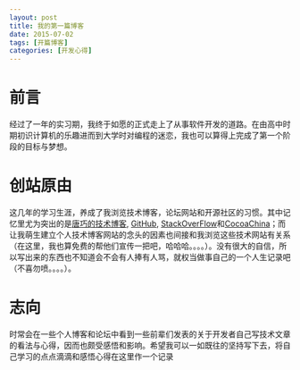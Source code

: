 ```yaml
---
layout: post
title: 我的第一篇博客
date: 2015-07-02
tags: [开篇博客]
categories: [开发心得]
---
```


# 前言　　
经过了一年的实习期，我终于如愿的正式走上了从事软件开发的道路。在由高中时期初识计算机的乐趣进而到大学时对编程的迷恋，我也可以算得上完成了第一个阶段的目标与梦想。

<!-- more -->

# 创站原由
这几年的学习生涯，养成了我浏览技术博客，论坛网站和开源社区的习惯。其中记忆里尤为突出的是[唐巧的技术博客](http://blog.devtang.com), [GitHub](http://www.github.com/SeraZheng), [StackOverFlow](http://stackoverflow.com/users/5741944/serazheng)和[CocoaChina](http://www.cocoachina.com)；而让我萌生建立个人技术博客网站的念头的因素也间接和我浏览这些技术网站有关系（在这里，我也算免费的帮他们宣传一把吧，哈哈哈。。。。）。没有很大的自信，所以写出来的东西也不知道会不会有人捧有人骂，就权当做事自己的一个人生记录吧（不喜勿喷。。。。）。

# 志向  　
时常会在一些个人博客和论坛中看到一些前辈们发表的关于开发者自己写技术文章的看法与心得，因而也颇受感悟和影响。希望我可以一如既往的坚持写下去，将自己学习的点点滴滴和感悟心得在这里作一个记录